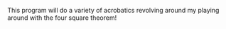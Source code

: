 This program will do a variety of acrobatics revolving around my playing around with the four square theorem!
